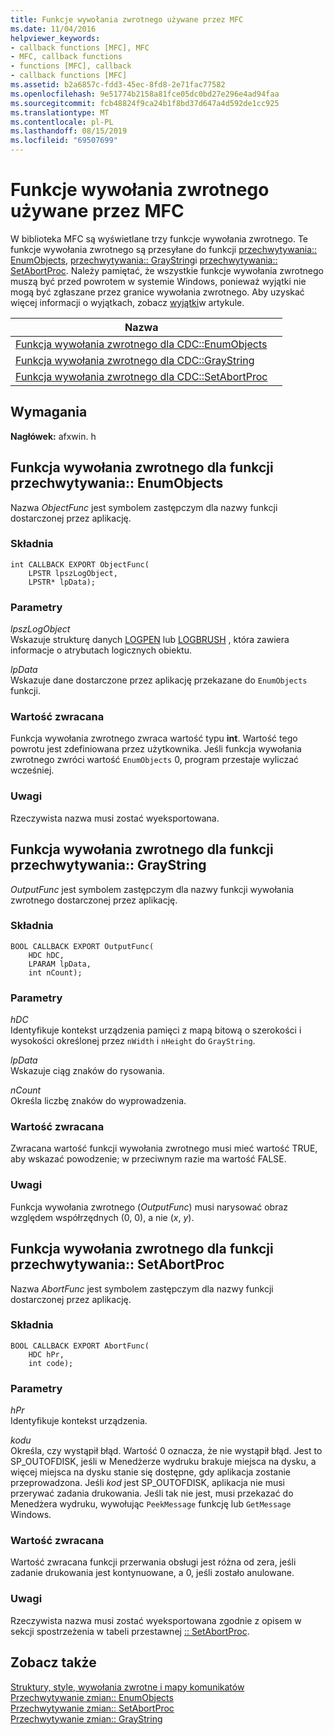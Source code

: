 ```yaml
---
title: Funkcje wywołania zwrotnego używane przez MFC
ms.date: 11/04/2016
helpviewer_keywords:
- callback functions [MFC], MFC
- MFC, callback functions
- functions [MFC], callback
- callback functions [MFC]
ms.assetid: b2a6857c-fdd3-45ec-8fd8-2e71fac77582
ms.openlocfilehash: 9e51774b2158a81fce05dc0bd27e296e4ad94faa
ms.sourcegitcommit: fcb48824f9ca24b1f8bd37d647a4d592de1cc925
ms.translationtype: MT
ms.contentlocale: pl-PL
ms.lasthandoff: 08/15/2019
ms.locfileid: "69507699"
---
```

# <a name="callback-functions-used-by-mfc"></a>Funkcje wywołania zwrotnego używane przez MFC

W biblioteka MFC są wyświetlane trzy funkcje wywołania zwrotnego. Te funkcje wywołania zwrotnego są przesyłane do funkcji [przechwytywania:: EnumObjects](../../mfc/reference/cdc-class.md#enumobjects), [przechwytywania:: GrayString](../../mfc/reference/cdc-class.md#graystring)i [przechwytywania:: SetAbortProc](../../mfc/reference/cdc-class.md#setabortproc). Należy pamiętać, że wszystkie funkcje wywołania zwrotnego muszą być przed powrotem w systemie Windows, ponieważ wyjątki nie mogą być zgłaszane przez granice wywołania zwrotnego. Aby uzyskać więcej informacji o wyjątkach, zobacz [wyjątki](../../mfc/exception-handling-in-mfc.md)w artykule.

|Nazwa||
|----------|-----------------|
|[Funkcja wywołania zwrotnego dla CDC::EnumObjects](#enum_objects)||
|[Funkcja wywołania zwrotnego dla CDC::GrayString](#graystring)||
|[Funkcja wywołania zwrotnego dla CDC::SetAbortProc](#setabortproc)||

## <a name="requirements"></a>Wymagania

**Nagłówek:** afxwin. h

## <a name="enum_objects"></a>Funkcja wywołania zwrotnego dla funkcji przechwytywania:: EnumObjects

Nazwa *ObjectFunc* jest symbolem zastępczym dla nazwy funkcji dostarczonej przez aplikację.

### <a name="syntax"></a>Składnia

```
int CALLBACK EXPORT ObjectFunc(
    LPSTR lpszLogObject,
    LPSTR* lpData);
```

### <a name="parameters"></a>Parametry

*lpszLogObject*<br/>
Wskazuje strukturę danych [LOGPEN](/windows/win32/api/Wingdi/ns-wingdi-logpen) lub [LOGBRUSH](/windows/win32/api/wingdi/ns-wingdi-logbrush) , która zawiera informacje o atrybutach logicznych obiektu.

*lpData*<br/>
Wskazuje dane dostarczone przez aplikację przekazane do `EnumObjects` funkcji.

### <a name="return-value"></a>Wartość zwracana

Funkcja wywołania zwrotnego zwraca wartość typu **int**. Wartość tego powrotu jest zdefiniowana przez użytkownika. Jeśli funkcja wywołania zwrotnego zwróci wartość `EnumObjects` 0, program przestaje wyliczać wcześniej.

### <a name="remarks"></a>Uwagi

Rzeczywista nazwa musi zostać wyeksportowana.

## <a name="graystring"></a>Funkcja wywołania zwrotnego dla funkcji przechwytywania:: GrayString

*OutputFunc* jest symbolem zastępczym dla nazwy funkcji wywołania zwrotnego dostarczonej przez aplikację.

### <a name="syntax"></a>Składnia

```
BOOL CALLBACK EXPORT OutputFunc(
    HDC hDC,
    LPARAM lpData,
    int nCount);
```

### <a name="parameters"></a>Parametry

*hDC*<br/>
Identyfikuje kontekst urządzenia pamięci z mapą bitową o szerokości i wysokości określonej przez `nWidth` i `nHeight` do `GrayString`.

*lpData*<br/>
Wskazuje ciąg znaków do rysowania.

*nCount*<br/>
Określa liczbę znaków do wyprowadzenia.

### <a name="return-value"></a>Wartość zwracana

Zwracana wartość funkcji wywołania zwrotnego musi mieć wartość TRUE, aby wskazać powodzenie; w przeciwnym razie ma wartość FALSE.

### <a name="remarks"></a>Uwagi

Funkcja wywołania zwrotnego (*OutputFunc*) musi narysować obraz względem współrzędnych (0, 0), a nie (*x*, *y*).

## <a name="setabortproc"></a>Funkcja wywołania zwrotnego dla funkcji przechwytywania:: SetAbortProc

Nazwa *AbortFunc* jest symbolem zastępczym dla nazwy funkcji dostarczonej przez aplikację.

### <a name="syntax"></a>Składnia

```
BOOL CALLBACK EXPORT AbortFunc(
    HDC hPr,
    int code);
```

### <a name="parameters"></a>Parametry

*hPr*<br/>
Identyfikuje kontekst urządzenia.

*kodu*<br/>
Określa, czy wystąpił błąd. Wartość 0 oznacza, że nie wystąpił błąd. Jest to SP_OUTOFDISK, jeśli w Menedżerze wydruku brakuje miejsca na dysku, a więcej miejsca na dysku stanie się dostępne, gdy aplikacja zostanie przeprowadzona. Jeśli *kod* jest SP_OUTOFDISK, aplikacja nie musi przerywać zadania drukowania. Jeśli tak nie jest, musi przekazać do Menedżera wydruku, wywołując `PeekMessage` funkcję lub `GetMessage` Windows.

### <a name="return-value"></a>Wartość zwracana

Wartość zwracana funkcji przerwania obsługi jest różna od zera, jeśli zadanie drukowania jest kontynuowane, a 0, jeśli zostało anulowane.

### <a name="remarks"></a>Uwagi

Rzeczywista nazwa musi zostać wyeksportowana zgodnie z opisem w sekcji spostrzeżenia w tabeli przestawnej [:: SetAbortProc](../../mfc/reference/cdc-class.md#setabortproc).

## <a name="see-also"></a>Zobacz także

[Struktury, style, wywołania zwrotne i mapy komunikatów](structures-styles-callbacks-and-message-maps.md)<br/>
[Przechwytywanie zmian:: EnumObjects](../../mfc/reference/cdc-class.md#enumobjects)<br/>
[Przechwytywanie zmian:: SetAbortProc](../../mfc/reference/cdc-class.md#setabortproc)<br/>
[Przechwytywanie zmian:: GrayString](../../mfc/reference/cdc-class.md#graystring)
